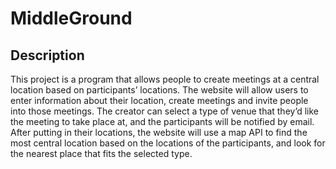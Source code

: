 # MiddleGround

## Description

This project is a program that allows people to create meetings at a central location based on participants’ locations. The website will allow users to enter information about their location, create meetings and invite people into those meetings. The creator can select a type of venue that they’d like the meeting to take place at, and the participants will be notified by email. After putting in their locations, the website will use a map API to find the most central location based on the locations of the participants, and look for the nearest place that fits the selected type.  
